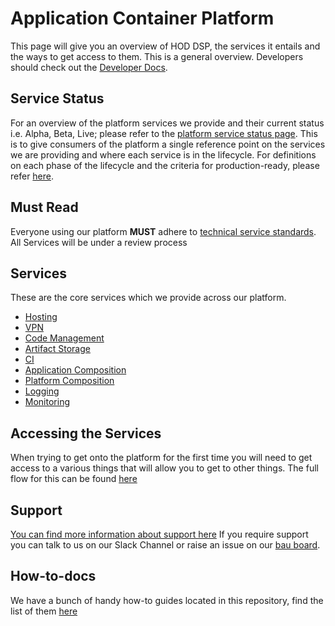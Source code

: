 # Application Container Platform

This page will give you an overview of HOD DSP, the services it entails and the ways to get access to them. This is a general overview. Developers should check out the [Developer Docs](https://github.com/UKHomeOffice/application-container-platform/tree/master/developer-docs).

## Service Status

For an overview of the platform services we provide and their current status i.e. Alpha, Beta, Live; please refer to the [platform service status page](docs/platform_service_status.md). This is to give consumers of the platform a single reference point on the services we are providing and where each service is in the lifecycle. For definitions on each phase of the lifecycle and the criteria for production-ready, please refer [here](docs/service_lifecycle.md).

## **Must Read**
Everyone using our platform **MUST** adhere to [technical service standards](https://github.com/UKHomeOffice/technical-service-requirements/blob/master/docs/ci.md).
All Services will be under a review process

## Services
These are the core services which we provide across our platform.

* [Hosting](docs/hosting.md)
* [VPN](docs/authd.md)
* [Code Management](docs/code.md)
* [Artifact Storage](docs/artifacts.md)
* [CI](docs/ci.md)
* [Application Composition](docs/application.md)
* [Platform Composition](docs/platformcomp.md)
* [Logging](docs/logging.md)
* [Monitoring](docs/metrics.md)

## Accessing the Services
When trying to get onto the platform for the first time you will need to get access to a various things that will allow you to get to other things. The full flow for this can be found [here](docs/newuser.md)

## Support
[You can find more information about support here](sla.md)
If you require support you can talk to us on our Slack Channel or raise an issue on our [bau board](https://github.com/UKHomeOffice/application-container-platform-bau).

## How-to-docs
We have a bunch of handy how-to guides located in this repository, find the list of them [here](how-to-docs/README.md)
